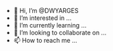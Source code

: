 - 👋 Hi, I’m @DWYARGES
- 👀 I’m interested in ...
- 🌱 I’m currently learning ...
- 💞️ I’m looking to collaborate on ...
- 📫 How to reach me ...

<!---
DWYARGES/DWYARGES is a ✨ special ✨ repository because its `README.md` (this file) appears on your GitHub profile.
You can click the Preview link to take a look at your changes.
--->
